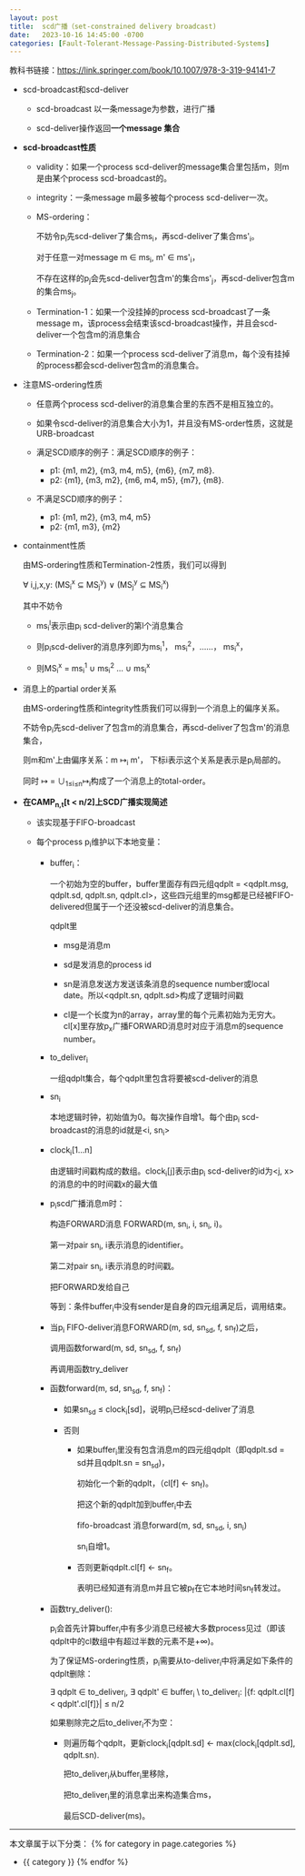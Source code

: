 ```yaml
---
layout: post
title:  scd广播（set-constrained delivery broadcast)
date:   2023-10-16 14:45:00 -0700
categories: [Fault-Tolerant-Message-Passing-Distributed-Systems]
---
```


教科书链接：<https://link.springer.com/book/10.1007/978-3-319-94141-7>

- scd-broadcast和scd-deliver

    - scd-broadcast 以一条message为参数，进行广播

    - scd-deliver操作返回**一个message 集合**

- **scd-broadcast性质**

    - validity：如果一个process scd-deliver的message集合里包括m，则m是由某个process scd-broadcast的。

    - integrity：一条message m最多被每个process scd-deliver一次。

    - MS-ordering：
    
        不妨令p<sub>i</sub>先scd-deliver了集合ms<sub>i</sub>，再scd-deliver了集合ms'<sub>i</sub>。

        对于任意一对message m &isin; ms<sub>i</sub>, m' &isin; ms'<sub>i</sub>，

        不存在这样的p<sub>j</sub>会先scd-deliver包含m'的集合ms'<sub>j</sub>，再scd-deliver包含m的集合ms<sub>j</sub>。

    - Termination-1：如果一个没挂掉的process scd-broadcast了一条message m，该process会结束该scd-broadcast操作，并且会scd-deliver一个包含m的消息集合

    - Termination-2：如果一个process scd-deliver了消息m，每个没有挂掉的process都会scd-deliver包含m的消息集合。

- 注意MS-ordering性质

    - 任意两个process scd-deliver的消息集合里的东西不是相互独立的。

    - 如果令scd-deliver的消息集合大小为1，并且没有MS-order性质，这就是URB-broadcast

    - 满足SCD顺序的例子：满足SCD顺序的例子：

        - p1: {m1, m2}, {m3, m4, m5}, {m6}, {m7, m8}. 
        - p2: {m1}, {m3, m2}, {m6, m4, m5}, {m7}, {m8}.

    - 不满足SCD顺序的例子：

        - p1: {m1, m2}, {m3, m4, m5}
        - p2: {m1, m3}, {m2}

- containment性质

    由MS-ordering性质和Termination-2性质，我们可以得到

    &forall; i,j,x,y: (MS<sub>i</sub><sup>x</sup> &sube; MS<sub>j</sub><sup>y</sup>) &or; (MS<sub>j</sub><sup>y</sup> &sube; MS<sub>i</sub><sup>x</sup>)

    其中不妨令

    - ms<sub>i</sub><sup>l</sup>表示由p<sub>i</sub> scd-deliver的第l个消息集合

    - 则p<sub>i</sub>scd-deliver的消息序列即为ms<sub>i</sub><sup>1</sup>， ms<sub>i</sub><sup>2</sup>，……， ms<sub>i</sub><sup>x</sup>，

    - 则MS<sub>i</sub><sup>x</sup> = ms<sub>i</sub><sup>1</sup> &cup; ms<sub>i</sub><sup>2</sup> ... &cup; ms<sub>i</sub><sup>x</sup>

- 消息上的partial order关系

    由MS-ordering性质和integrity性质我们可以得到一个消息上的偏序关系。

    不妨令p<sub>i</sub>先scd-deliver了包含m的消息集合，再scd-deliver了包含m'的消息集合，

    则m和m'上由偏序关系：m &#x21A6;<sub>i</sub> m'， 下标i表示这个关系是表示是p<sub>i</sub>局部的。

    同时 &#x21A6; = &cup;<sub>1&le;i&le;n</sub>&#x21A6;<sub>i</sub>构成了一个消息上的total-order。

- **在CAMP<sub>n,t</sub>[t &lt; n/2]上SCD广播实现简述**

    - 该实现基于FIFO-broadcast

    - 每个process p<sub>i</sub>维护以下本地变量：

        - buffer<sub>i</sub>： 
        
            一个初始为空的buffer，buffer里面存有四元组qdplt = <qdplt.msg, qdplt.sd, qdplt.sn, qdplt.cl>，这些四元组里的msg都是已经被FIFO-delivered但属于一个还没被scd-deliver的消息集合。

            qdplt里

            - msg是消息m

            - sd是发消息的process id

            - sn是消息发送方发送该条消息的sequence number或local date。所以<qdplt.sn, qdplt.sd>构成了逻辑时间戳

            - cl是一个长度为n的array，array里的每个元素初始为无穷大。cl[x]里存放p<sub>x</sub>广播FORWARD消息时对应于消息m的sequence number。


        - to_deliver<sub>i</sub>

            一组qdplt集合，每个qdplt里包含将要被scd-deliver的消息

        - sn<sub>i</sub>

            本地逻辑时钟，初始值为0。每次操作自增1。每个由p<sub>i</sub> scd-broadcast的消息的id就是<i, sn<sub>i</sub>>

        - clock<sub>i</sub>[1...n]

            由逻辑时间戳构成的数组。clock<sub>i</sub>[j]表示由p<sub>i</sub> scd-deliver的id为<j, x>的消息的中的时间戳x的最大值

        - p<sub>i</sub>scd广播消息m时：

            构造FORWARD消息 FORWARD(m, sn<sub>i</sub>, i, sn<sub>i</sub>, i)。
            
            第一对pair sn<sub>i</sub>, i表示消息的identifier。
            
            第二对pair sn<sub>i</sub>, i表示消息的时间戳。

            把FORWARD发给自己

            等到：条件buffer<sub>i</sub>中没有sender是自身的四元组满足后，调用结束。

        - 当p<sub>i</sub> FIFO-deliver消息FORWARD(m, sd, sn<sub>sd</sub>, f, sn<sub>f</sub>)之后，

            调用函数forward(m, sd, sn<sub>sd</sub>, f, sn<sub>f</sub>)

            再调用函数try_deliver

        - 函数forward(m, sd, sn<sub>sd</sub>, f, sn<sub>f</sub>)：

            - 如果sn<sub>sd</sub> &le; clock<sub>i</sub>[sd]，说明p<sub>i</sub>已经scd-deliver了消息

            - 否则

                - 如果buffer<sub>i</sub>里没有包含消息m的四元组qdplt（即qdplt.sd = sd并且qdplt.sn = sn<sub>sd</sub>)，

                    初始化一个新的qdplt，（cl[f] &larr; sn<sub>f</sub>)。

                    把这个新的qdplt加到buffer<sub>i</sub>中去

                    fifo-broadcast 消息forward(m, sd, sn<sub>sd</sub>, i, sn<sub>i</sub>)

                    sn<sub>i</sub>自增1。

                - 否则更新qdplt.cl[f] &larr; sn<sub>f</sub>。
                
                    表明已经知道有消息m并且它被p<sub>f</sub>在它本地时间sn<sub>f</sub>转发过。

        - 函数try_deliver():

            p<sub>i</sub>会首先计算buffer<sub>i</sub>中有多少消息已经被大多数process见过（即该qdplt中的cl数组中有超过半数的元素不是+&infin;)。

            为了保证MS-ordering性质，p<sub>i</sub>需要从to-deliver<sub>i</sub>中将满足如下条件的qdplt删除：

            &exist; qdplt &isin; to_deliver<sub>i</sub>, &exist; qdplt' &isin; buffer<sub>i</sub> \ to_deliver<sub>i</sub>: \|{f: qdplt.cl[f] &lt; qdplt'.cl[f]}\| &le; n/2

            如果剔除完之后to_deliver<sub>i</sub>不为空：

            - 则遍历每个qdplt，更新clock<sub>i</sub>[qdplt.sd] &larr; max(clock<sub>i</sub>[qdplt.sd], qdplt.sn).

                把to_deliver<sub>i</sub>从buffer<sub>i</sub>里移除，

                把to_deliver<sub>i</sub>里的消息拿出来构造集合ms，

                最后SCD-deliver(ms)。



---
本文章属于以下分类：
{% for category in page.categories %}
- {{ category }}
{% endfor %}